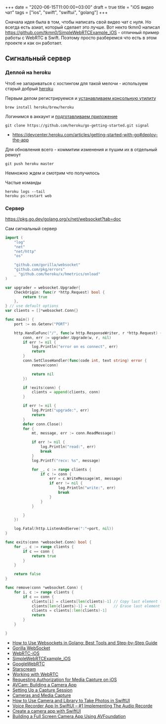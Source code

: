 +++
date = "2020-06-15T11:00:00+03:00"
draft = true
title = "iOS видео чат"
tags = ["ios", "swift", "swiftui", "golang"]
+++

Сначала идея была в том, чтобы написать свой видео чат с нуля. Но всегда есть азиат, который сделает это лучше. Вот некто tkmn0 написал https://github.com/tkmn0/SimpleWebRTCExample_iOS - отличный пример работы с WebRTC в Swift. Поэтому просто разберемся что есть в этом проекте и как он работает.

## Сигнальный сервер

### Деплой на heroku

Чтоб не запариваться с хостингом для такой мелочи - используем старый добрый [heroku](https://www.heroku.com/go)

Первым делом регистрируемся и [устанавливаем консольную утилиту](https://devcenter.heroku.com/articles/getting-started-with-go#set-up)

```
brew install heroku/brew/heroku
```

Логинимся в аккаунт и [подготавливаем приложение](https://devcenter.heroku.com/articles/getting-started-with-go#prepare-the-app) 

```
git clone https://github.com/heroku/go-getting-started.git signal
```


- https://devcenter.heroku.com/articles/getting-started-with-go#deploy-the-app


Для обновления всего - коммитим изменения и пушим их в отдельный ремоут

```
git push heroku master
```

Немножно ждем и смотрим что получилось



Частые команды 

```
heroku logs --tail
heroku ps:restart web
```

### Сервер

https://pkg.go.dev/golang.org/x/net/websocket?tab=doc

Сам сигнальный сервер

```go
import (
	"log"
	"net"
	"net/http"
	"os"

	"github.com/gorilla/websocket"
	"github.com/pkg/errors"
	_ "github.com/heroku/x/hmetrics/onload"
)

var upgrader = websocket.Upgrader{
	CheckOrigin: func(r *http.Request) bool {
		return true
	},
} // use default options
var clients = []*websocket.Conn{}

func main() {
	port := os.Getenv("PORT")

	http.HandleFunc("/", func(w http.ResponseWriter, r *http.Request) {
		conn, err := upgrader.Upgrade(w, r, nil)
		if err != nil {
			log.Println("error on es connect", err)
			return
		}
		conn.SetCloseHandler(func(code int, text string) error {
			remove(conn)

			return nil
		})

		if !exits(conn) {
			clients = append(clients, conn)
		}

		if err != nil {
			log.Print("upgrade:", err)
			return
		}
		defer conn.Close()
		for {
			mt, message, err := conn.ReadMessage()

			if err != nil {
				log.Println("read:", err)
				break
			}
			log.Printf("recv: %s", message)

			for _, c := range clients {
				if c != conn {
					err = c.WriteMessage(mt, message)
					if err != nil {
						log.Println("write:", err)
						break
					}
				}
			}

		}
	})

	log.Fatal(http.ListenAndServe(":"+port, nil))
}

func exits(conn *websocket.Conn) bool {
	for _, c := range clients {
		if c == conn {
			return true
		}
	}

	return false
}

func remove(conn *websocket.Conn) {
	for i, c := range clients {
		if c == conn {
			clients[i] = clients[len(clients)-1] // Copy last element to index i.
			clients[len(clients)-1] = nil        // Erase last element (write zero value).
			clients = clients[:len(clients)-1]
			return
		}
	}

}
```



- [How to Use Websockets in Golang: Best Tools and Step-by-Step Guide](https://yalantis.com/blog/how-to-build-websockets-in-go/)
- [Gorilla WebSocket](https://github.com/gorilla/websocket)
- [WebRTC-iOS](https://github.com/stasel/WebRTC-iOS)
- [SimpleWebRTCExample_iOS](https://github.com/horechek/SimpleWebRTCExample_iOS)
- [GoogleWebRTC](https://cocoapods.org/pods/GoogleWebRTC)
- [Starscream](https://github.com/daltoniam/starscream)
- [Working with WebRTC](https://dev.to/sadmansamee/working-with-webrtc-on-android-ios-465c)
- [Requesting Authorization for Media Capture on iOS](https://developer.apple.com/documentation/avfoundation/cameras_and_media_capture/requesting_authorization_for_media_capture_on_ios)
- [AVCam: Building a Camera App](https://developer.apple.com/documentation/avfoundation/cameras_and_media_capture/avcam_building_a_camera_app)
- [Setting Up a Capture Session](https://developer.apple.com/documentation/avfoundation/cameras_and_media_capture/setting_up_a_capture_session)
- [Cameras and Media Capture](https://developer.apple.com/documentation/avfoundation/cameras_and_media_capture/)
- [How to Use Camera and Library to Take Photos in SwiftUI](https://www.iosapptemplates.com/blog/swiftui/photo-camera-swiftui)
- [Voice Recorder App In SwiftUI – #1 Implementing The Audio Recorde](https://blckbirds.com/post/voice-recorder-app-in-swiftui-1/)
- [Create a camera app with SwiftUI](https://medium.com/@gaspard.rosay/create-a-camera-app-with-swiftui-60876fcb9118)
- [Building a Full Screen Camera App Using AVFoundation](https://www.appcoda.com/avfoundation-swift-guide/)
